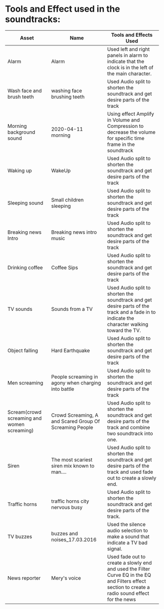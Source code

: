 # Tools and Effect used in the soundtracks:

| Asset  | Name | Tools and Effects Used |
| ------------- | ------------- | ------------- |
| Alarm  |  Alarm | Used left and right panels in alarm to indicate that the clock is in the left of the main character. |
| Wash face and brush teeth  | washing face brushing teeth | Used Audio split to shorten the soundtrack and get desire parts of the track |
| Morning background sound  | 2020-04-11 morning | Using effect Amplify in Volume and Compression to decrease the volume for specific time frame in the soundtrack | 
| Waking up | WakeUp | Used Audio split to shorten the soundtrack and get desire parts of the track | 
| Sleeping sound | Small children sleeping | Used Audio split to shorten the soundtrack and get desire parts of the track |
| Breaking news Intro | Breaking news intro music | Used Audio split to shorten the soundtrack and get desire parts of the track |
| Drinking coffee  | Coffee Sips | Used Audio split to shorten the soundtrack and get desire parts of the track |
| TV sounds  | Sounds from a TV | Used Audio split to shorten the soundtrack and get desire parts of the track and a fade in to indicate the character walking toward the TV.| 
| Object falling  | Hard Earthquake | Used Audio split to shorten the soundtrack and get desire parts of the track |
| Men screaming  | People screaming in agony when charging into battle | Used Audio split to shorten the soundtrack and get desire parts of the track |
| Scream(crowd screaming and women screaming)  | Crowd Screaming, A and Scared Group Of Screaming People | Used Audio split to shorten the soundtrack and get desire parts of the track and combine two soundtrack into one. | 
| Siren  | The most scariest siren mix known to man.... | Used Audio split to shorten the soundtrack and get desire parts of the track and used fade out to create a slowly end. | 
| Traffic horns  | traffic horns city nervous busy | Used Audio split to shorten the soundtrack and get desire parts of the track. |
| TV buzzes  | buzzes and noises_17.03.2016 | Used the silence audio selection to make a sound that indicate a TV bad signal. | 
| News reporter  | Mery's voice | Used fade out to create a slowly end and used the Filter Curve EQ in the EQ and Filters effect section to create a radio sound effect for the news|
